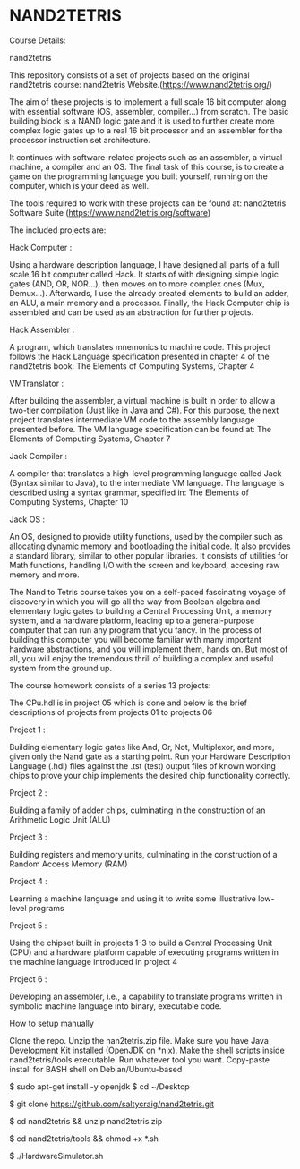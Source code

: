 # NAND2TETRIS

Course Details:

nand2tetris

This repository consists of a set of projects based on the original nand2tetris course: nand2tetris Website.(https://www.nand2tetris.org/)

The aim of these projects is to implement a full scale 16 bit computer along with essential software (OS, assembler, compiler...) from scratch. The basic building block is a NAND logic gate and it is used to further create more complex logic gates up to a real 16 bit processor and an assembler for the processor instruction set architecture.

It continues with software-related projects such as an assembler, a virtual machine, a compiler and an OS. The final task of this course, is to create a game on the programming language you built yourself, running on the computer, which is your deed as well.

The tools required to work with these projects can be found at: nand2tetris Software Suite (https://www.nand2tetris.org/software)

The included projects are:

Hack Computer :

Using a hardware description language, I have designed all parts of a full scale 16 bit computer called Hack. It starts of with designing simple logic gates (AND, OR, NOR...), then moves on to more complex ones (Mux, Demux...). Afterwards, I use the already created elements to build an adder, an ALU, a main memory and a processor. Finally, the Hack Computer chip is assembled and can be used as an abstraction for further projects.

Hack Assembler :

A program, which translates mnemonics to machine code. This project follows the Hack Language specification presented in chapter 4 of the nand2tetris book: The Elements of Computing Systems, Chapter 4

VMTranslator :

After building the assembler, a virtual machine is built in order to allow a two-tier compilation (Just like in Java and C#). For this purpose, the next project translates intermediate VM code to the assembly language presented before. The VM language specification can be found at: The Elements of Computing Systems, Chapter 7

Jack Compiler :

A compiler that translates a high-level programming language called Jack (Syntax similar to Java), to the intermediate VM language. The language is described using a syntax grammar, specified in: The Elements of Computing Systems, Chapter 10

Jack OS :

An OS, designed to provide utility functions, used by the compiler such as allocating dynamic memory and bootloading the initial code. It also provides a standard library, similar to other popular libraries. It consists of utilities for Math functions, handling I/O with the screen and keyboard, accesing raw memory and more.


The Nand to Tetris course takes you on a self-paced fascinating voyage of discovery in which you will go all the way from Boolean algebra and elementary logic gates to building a Central Processing Unit, a memory system, and a hardware platform, leading up to a general-purpose computer that can run any program that you fancy. In the process of building this computer you will become familiar with many important hardware abstractions, and you will implement them, hands on. But most of all, you will enjoy the tremendous thrill of building a complex and useful system from the ground up.

The course homework consists of a series 13 projects:

The CPu.hdl is in project 05 which is done and below is the brief descriptions of projects from projects 01 to projects 06 

Project 1 :

Building elementary logic gates like And, Or, Not, Multiplexor, and more, given only the Nand gate as a starting point. Run your Hardware Description Language (.hdl) files against the .tst (test) output files of known working chips to prove your chip implements the desired chip functionality correctly.

Project 2 :

Building a family of adder chips, culminating in the construction of an Arithmetic Logic Unit (ALU)

Project 3 :

Building registers and memory units, culminating in the construction of a Random Access Memory (RAM)

Project 4 :

Learning a machine language and using it to write some illustrative low-level programs

Project 5 :

Using the chipset built in projects 1-3 to build a Central Processing Unit (CPU) and a hardware platform capable of executing programs written in the machine language introduced in project 4

Project 6 :

Developing an assembler, i.e., a capability to translate programs written in symbolic machine language into binary, executable code.

How to setup manually

Clone the repo. Unzip the nan2tetris.zip file. Make sure you have Java Development Kit installed (OpenJDK on *nix). Make the shell scripts inside nand2tetris/tools executable. Run whatever tool you want.
Copy-paste install for BASH shell on Debian/Ubuntu-based

$ sudo apt-get install -y openjdk
$ cd ~/Desktop

$ git clone https://github.com/saltycraig/nand2tetris.git

$ cd nand2tetris && unzip nand2tetris.zip

$ cd nand2tetris/tools && chmod +x *.sh

$ ./HardwareSimulator.sh

  
 
